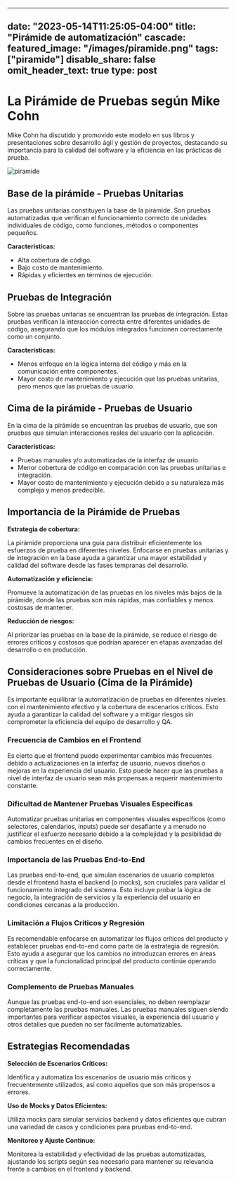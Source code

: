 
---
date: "2023-05-14T11:25:05-04:00"
title: "Pirámide de automatización"
cascade:
featured_image: "/images/piramide.png"
tags: ["piramide"]
disable_share: false
omit_header_text: true
type: post
---
# La Pirámide de Pruebas según Mike Cohn

Mike Cohn ha discutido y promovido este modelo en sus libros y presentaciones sobre desarrollo ágil y gestión de proyectos, destacando su importancia para la calidad del software y la eficiencia en las prácticas de prueba.

![piramide](/images/piramide.png)

## Base de la pirámide - Pruebas Unitarias

Las pruebas unitarias constituyen la base de la pirámide. Son pruebas automatizadas que verifican el funcionamiento correcto de unidades individuales de código, como funciones, métodos o componentes pequeños.

**Características:**

- Alta cobertura de código.
- Bajo costo de mantenimiento.
- Rápidas y eficientes en términos de ejecución.

## Pruebas de Integración

Sobre las pruebas unitarias se encuentran las pruebas de integración. Estas pruebas verifican la interacción correcta entre diferentes unidades de código, asegurando que los módulos integrados funcionen correctamente como un conjunto.

**Características:**

- Menos enfoque en la lógica interna del código y más en la comunicación entre componentes.
- Mayor costo de mantenimiento y ejecución que las pruebas unitarias, pero menos que las pruebas de usuario.

## Cima de la pirámide - Pruebas de Usuario

En la cima de la pirámide se encuentran las pruebas de usuario, que son pruebas que simulan interacciones reales del usuario con la aplicación.

**Características:**

- Pruebas manuales y/o automatizadas de la interfaz de usuario.
- Menor cobertura de código en comparación con las pruebas unitarias e integración.
- Mayor costo de mantenimiento y ejecución debido a su naturaleza más compleja y menos predecible.

## Importancia de la Pirámide de Pruebas

**Estrategia de cobertura:**

La pirámide proporciona una guía para distribuir eficientemente los esfuerzos de prueba en diferentes niveles. Enfocarse en pruebas unitarias y de integración en la base ayuda a garantizar una mayor estabilidad y calidad del software desde las fases tempranas del desarrollo.

**Automatización y eficiencia:**

Promueve la automatización de las pruebas en los niveles más bajos de la pirámide, donde las pruebas son más rápidas, más confiables y menos costosas de mantener.

**Reducción de riesgos:**

Al priorizar las pruebas en la base de la pirámide, se reduce el riesgo de errores críticos y costosos que podrían aparecer en etapas avanzadas del desarrollo o en producción.

## Consideraciones sobre Pruebas en el Nivel de Pruebas de Usuario (Cima de la Pirámide)

Es importante equilibrar la automatización de pruebas en diferentes niveles con el mantenimiento efectivo y la cobertura de escenarios críticos. Esto ayuda a garantizar la calidad del software y a mitigar riesgos sin comprometer la eficiencia del equipo de desarrollo y QA.

### Frecuencia de Cambios en el Frontend

Es cierto que el frontend puede experimentar cambios más frecuentes debido a actualizaciones en la interfaz de usuario, nuevos diseños o mejoras en la experiencia del usuario. Esto puede hacer que las pruebas a nivel de interfaz de usuario sean más propensas a requerir mantenimiento constante.

### Dificultad de Mantener Pruebas Visuales Específicas

Automatizar pruebas unitarias en componentes visuales específicos (como selectores, calendarios, inputs) puede ser desafiante y a menudo no justificar el esfuerzo necesario debido a la complejidad y la posibilidad de cambios frecuentes en el diseño.

### Importancia de las Pruebas End-to-End

Las pruebas end-to-end, que simulan escenarios de usuario completos desde el frontend hasta el backend (o mocks), son cruciales para validar el funcionamiento integrado del sistema. Esto incluye probar la lógica de negocio, la integración de servicios y la experiencia del usuario en condiciones cercanas a la producción.

### Limitación a Flujos Críticos y Regresión

Es recomendable enfocarse en automatizar los flujos críticos del producto y establecer pruebas end-to-end como parte de la estrategia de regresión. Esto ayuda a asegurar que los cambios no introduzcan errores en áreas críticas y que la funcionalidad principal del producto continúe operando correctamente.

### Complemento de Pruebas Manuales

Aunque las pruebas end-to-end son esenciales, no deben reemplazar completamente las pruebas manuales. Las pruebas manuales siguen siendo importantes para verificar aspectos visuales, la experiencia del usuario y otros detalles que pueden no ser fácilmente automatizables.

## Estrategias Recomendadas

**Selección de Escenarios Críticos:**

Identifica y automatiza los escenarios de usuario más críticos y frecuentemente utilizados, así como aquellos que son más propensos a errores.

**Uso de Mocks y Datos Eficientes:**

Utiliza mocks para simular servicios backend y datos eficientes que cubran una variedad de casos y condiciones para pruebas end-to-end.

**Monitoreo y Ajuste Continuo:**

Monitorea la estabilidad y efectividad de las pruebas automatizadas, ajustando los scripts según sea necesario para mantener su relevancia frente a cambios en el frontend y backend.
